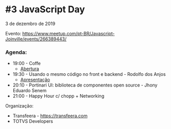 # #3 JavaScript Day

3 de dezembro de 2019

Evento: https://www.meetup.com/pt-BR/Javascript-Joinville/events/266389443/

### Agenda:
- 19:00 - Coffe
  - [Abertura](abertura.pdf)
- 19:30 - Usando o mesmo código no front e backend - Rodolfo dos Anjos
  - [Apresentação](Usando%20o%20mesmo%20código%20no%20front%20e%20backend.pdf)
- 20:10 - Portinari UI: biblioteca de componentes open source - Jhony Eduardo Senem
- 21:00 - Happy Hour c/ chopp + Networking

Organização:
- Transfeera - https://transfeera.com
- TOTVS Developers
